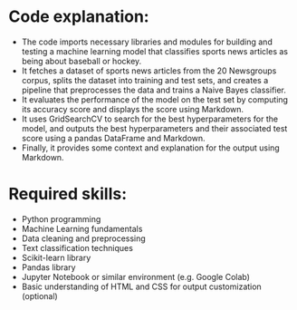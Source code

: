# Code explanation:

- The code imports necessary libraries and modules for building and testing a machine learning model that classifies sports news articles as being about baseball or hockey.
- It fetches a dataset of sports news articles from the 20 Newsgroups corpus, splits the dataset into training and test sets, and creates a pipeline that preprocesses the data and trains a Naive Bayes classifier.
- It evaluates the performance of the model on the test set by computing its accuracy score and displays the score using Markdown.
- It uses GridSearchCV to search for the best hyperparameters for the model, and outputs the best hyperparameters and their associated test score using a pandas DataFrame and Markdown.
- Finally, it provides some context and explanation for the output using Markdown.

# Required skills:

- Python programming
- Machine Learning fundamentals
- Data cleaning and preprocessing
- Text classification techniques
- Scikit-learn library
- Pandas library
- Jupyter Notebook or similar environment (e.g. Google Colab)
- Basic understanding of HTML and CSS for output customization (optional)
